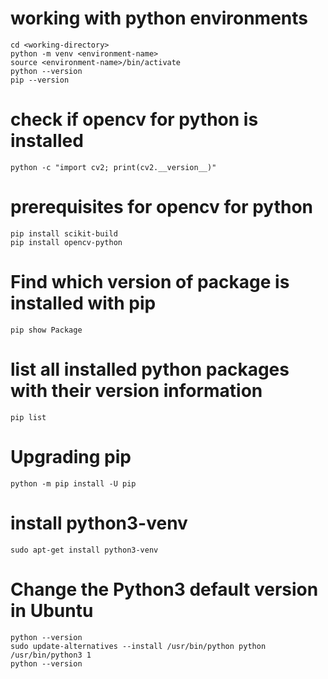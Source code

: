 # working with python environments
    cd <working-directory>
    python -m venv <environment-name>
    source <environment-name>/bin/activate
    python --version
    pip --version

# check if opencv for python is installed
    python -c "import cv2; print(cv2.__version__)"

# prerequisites for opencv for python
    pip install scikit-build
    pip install opencv-python

# Find which version of package is installed with pip
    pip show Package

# list all installed python packages with their version information
    pip list

# Upgrading pip
    python -m pip install -U pip

# install python3-venv
    sudo apt-get install python3-venv

# Change the Python3 default version in Ubuntu
    python --version
    sudo update-alternatives --install /usr/bin/python python /usr/bin/python3 1
    python --version

